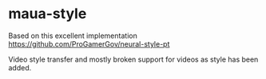 # maua-style

Based on this excellent implementation https://github.com/ProGamerGov/neural-style-pt

Video style transfer and mostly broken support for videos as style has been added.
